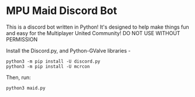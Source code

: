 # MPU Maid Discord Bot

This is a discord bot written in Python! It's designed to help make things fun and easy for the Multiplayer United Community!
DO NOT USE WITHOUT PERMISSION

Install the Discord.py, and Python-GValve libraries -

```
python3 -m pip install -U discord.py
python3 -m pip install -U mcrcon
```

Then, run:

```
python3 maid.py
```
